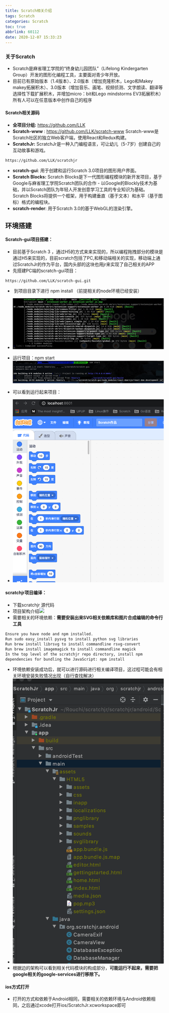 ```yaml
---
title: Scratch相关介绍
tags: Scratch
categories: Scratch
toc: true
abbrlink: 60112
date: 2020-12-07 15:33:23
---
```


### 关于Scratch
- Scratch是麻省理工学院的“终身幼儿园团队”（Lifelong Kindergarten Group）开发的图形化编程工具，主要面对青少年开放。
- 目前已有原始版本（1.4版本）、2.0版本（增加克隆积木，Lego和Makey makey拓展积木）、3.0版本（增加音乐、画笔、视频侦测、文字朗读、翻译等选择性下载扩展积木，并增加micro：bit和Lego mindstorms EV3拓展积木）所有人可以在任意版本中创作自己的程序

#### Scratch相关源码
- **全项目分组:** https://github.com/LLK
- **Scratch-www** : https://github.com/LLK/scratch-www   Scratch-www是Scratch社区的独立Web客户端，使用React和Redux构建。
- **ScratchJr:** ScratchJr是一种入门编程语言，可让幼儿（5-7岁）创建自己的互动故事和游戏。
```
https://github.com/LLK/scratchjr
```
- **scratch-gui**:  用于创建和运行Scratch 3.0项目的图形用户界面。
- **Scratch Blocks:** Scratch Blocks是下一代图形编程模块的新开发项目，基于Google与麻省理工学院Scratch团队的合作 - 以Google的Blockly技术为基础，并以Scratch团队为年轻人开发创意学习工具的专业知识为基础。 Scratch Blocks将提供一个框架，用于构建垂直（基于文本）和水平（基于图标）格式的编程块。 
- **scratch-render**:  用于Scratch 3.0的基于WebGL的渲染引擎。


## 环境搭建
#### Scratch-gui项目搭建：
- 目前基于Scratch 3 ，通过H5的方式来来实现的，所以编程拖拽部分的模块是通过H5来实现的，目前scratch包括了PC,和移动端相关的实现，移动端上通过ScratchJr的作为平台，国内头部的这块也用jr来实现了自己相关的APP
- 先搭建PC端的scratch-gui项目：
```
https://github.com/LLK/scratch-gui.git
```

-  到项目目录下进行 npm install （前提相关的node环境已经安装）
-  ![](https://raw.githubusercontent.com/zhulg/allpic/master/scratch2.png)

- 运行项目：npm start  ![](https://raw.githubusercontent.com/zhulg/allpic/master/scratch1.png)

- 可以看到运行起来项目：
- ![](https://raw.githubusercontent.com/zhulg/allpic/master/scratch3.png)

#### scratchjr项目编译：
- 下载scratchjr 源代码
- 项目架构介绍![](https://raw.githubusercontent.com/LLK/scratchjr/develop/doc/scratchjr_architecture.png)
- 需要相关的环境依赖：**需要安装出来SVG相关依赖库和图片合成编辑的命令行工具**

```
Ensure you have node and npm installed.
Run sudo easy_install pysvg to install python svg libraries
Run brew install librsvg to install commandline rsvg-convert
Run brew install imagemagick to install commandline magick
In the top level of the scratchjr repo directory, install npm dependencies for bundling the JavaScript: npm install
```

- 环境依赖安装成功后，就可以进行源码进行相关编译项目，这过程可能会有相关环境安装失败情况出现（自行查找解决）
- ![](https://raw.githubusercontent.com/zhulg/allpic/master/scratch4.png)
- 根据边的架构可以看到相关代码模块的构成部分，**可能运行不起来，需要把google相关的google-services进行移除下。**

#### ios方式打开
- 打开的方式和依赖于Android相同，需要相关的依赖环境与Android依赖相同，之后通过xcode打开ios/ScratchJr.xcworkspace即可




